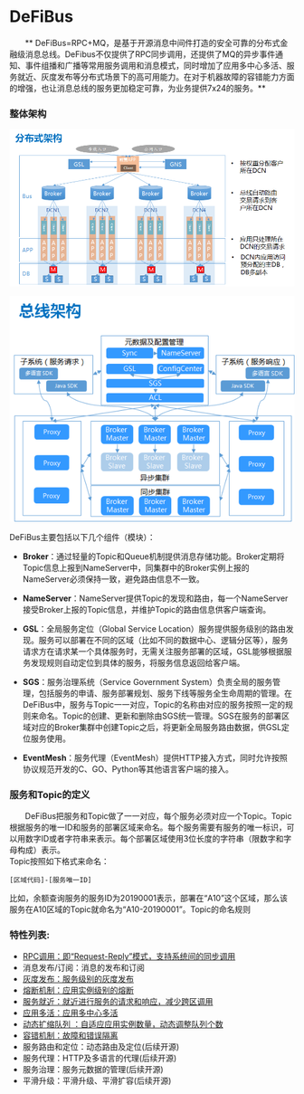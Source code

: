 # DeFiBus

&nbsp;&nbsp;&nbsp;&nbsp;&nbsp;&nbsp;
**
DeFiBus=RPC+MQ，是基于开源消息中间件打造的安全可靠的分布式金融级消息总线。DeFibus不仅提供了RPC同步调用，还提供了MQ的异步事件通知、事件组播和广播等常用服务调用和消息模式，同时增加了应用多中心多活、服务就近、灰度发布等分布式场景下的高可用能力。在对于机器故障的容错能力方面的增强，也让消息总线的服务更加稳定可靠，为业务提供7x24的服务。**

### 整体架构

<div align=center>

![architecture1](../../../docs/images/features/a-distributing-architecture-in-financial.png)

</div>

![architecture2](../../../docs/images/features/architecture-p1.png)

DeFiBus主要包括以下几个组件（模块）：

* **Broker**：通过轻量的Topic和Queue机制提供消息存储功能。Broker定期将Topic信息上报到NameServer中，同集群中的Broker实例上报的NameServer必须保持一致，避免路由信息不一致。

* **NameServer**：NameServer提供Topic的发现和路由，每一个NameServer接受Broker上报的Topic信息，并维护Topic的路由信息供客户端查询。

* **GSL**：全局服务定位（Global Service
  Location）服务提供服务级别的路由发现。服务可以部署在不同的区域（比如不同的数据中心、逻辑分区等），服务请求方在请求某一个具体服务时，无需关注服务部署的区域，GSL能够根据服务发现规则自动定位到具体的服务，将服务信息返回给客户端。

* **SGS**：服务治理系统（Service Government
  System）负责全局的服务管理，包括服务的申请、服务部署规划、服务下线等服务全生命周期的管理。在DeFiBus中，服务与Topic一一对应，Topic的名称由对应的服务按照一定的规则来命名。Topic的创建、更新和删除由SGS统一管理。SGS在服务的部署区域对应的Broker集群中创建Topic之后，将更新全局服务路由数据，供GSL定位服务使用。

* **EventMesh**：服务代理（EventMesh）提供HTTP接入方式，同时允许按照协议规范开发的C、GO、Python等其他语言客户端的接入。

### 服务和Topic的定义

&nbsp;&nbsp;&nbsp;&nbsp;&nbsp;&nbsp;
DeFiBus把服务和Topic做了一一对应，每个服务必须对应一个Topic。Topic根据服务的唯一ID和服务的部署区域来命名。每个服务需要有服务的唯一标识，可以用数字ID或者字符串来表示。每个部署区域使用3位长度的字符串（限数字和字母构成）表示。  
Topic按照如下格式来命名：

```
[区域代码]-[服务唯一ID]
```

比如，余额查询服务的服务ID为20190001表示，部署在“A10”这个区域，那么该服务在A10区域的Topic就命名为“A10-20190001”。Topic的命名规则

### 特性列表:

* [RPC调用：即“Request-Reply”模式，支持系统间的同步调用](docs/cn/features/1-request-response-call.md)
* 消息发布/订阅：消息的发布和订阅
* [灰度发布：服务级别的灰度发布](docs/cn/features/2-dark-launch.md)
* [熔断机制：应用实例级别的熔断](docs/cn/features/3-circuit-break-mechanism.md)
* [服务就近：就近进行服务的请求和响应，减少跨区调用](docs/cn/features/4-invoke-service-nearby.md)
* [应用多活：应用多中心多活](docs/cn/features/5-multi-active.md)
* [动态扩缩队列 ：自适应应用实例数量，动态调整队列个数](docs/cn/features/6-dynamic-adjust-queue.md)
* [容错机制：故障和错误隔离](docs/cn/features/8-fault-tolerant.md)
* 服务路由和定位：动态路由及定位(后续开源)
* 服务代理：HTTP及多语言的代理(后续开源)
* 服务治理：服务元数据的管理(后续开源)
* 平滑升级：平滑升级、平滑扩容(后续开源)
